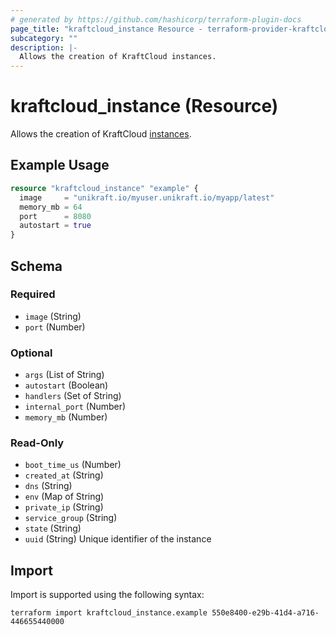 ```yaml
---
# generated by https://github.com/hashicorp/terraform-plugin-docs
page_title: "kraftcloud_instance Resource - terraform-provider-kraftcloud"
subcategory: ""
description: |-
  Allows the creation of KraftCloud instances.
---
```


# kraftcloud_instance (Resource)

Allows the creation of KraftCloud [instances][kc-instances].

## Example Usage

```terraform
resource "kraftcloud_instance" "example" {
  image     = "unikraft.io/myuser.unikraft.io/myapp/latest"
  memory_mb = 64
  port      = 8080
  autostart = true
}
```

<!-- schema generated by tfplugindocs -->
## Schema

### Required

- `image` (String)
- `port` (Number)

### Optional

- `args` (List of String)
- `autostart` (Boolean)
- `handlers` (Set of String)
- `internal_port` (Number)
- `memory_mb` (Number)

### Read-Only

- `boot_time_us` (Number)
- `created_at` (String)
- `dns` (String)
- `env` (Map of String)
- `private_ip` (String)
- `service_group` (String)
- `state` (String)
- `uuid` (String) Unique identifier of the instance

## Import

Import is supported using the following syntax:

```shell
terraform import kraftcloud_instance.example 550e8400-e29b-41d4-a716-446655440000
```

[kc-instances]: https://docs.kraft.cloud/002-rest-api-v1-instances.html
